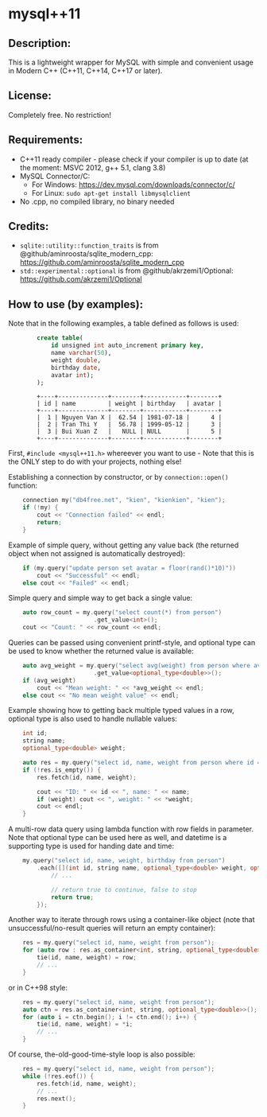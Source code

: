 # mysql++11

## Description:
This is a lightweight wrapper for MySQL with simple and convenient usage in Modern C++ (C++11, C++14, C++17 or later).

## License:
Completely free. No restriction!

## Requirements:
- C++11 ready compiler - please check if your compiler is up to date (at the moment: MSVC 2012, g++ 5.1, clang 3.8)
- MySQL Connector/C:
	+ For Windows: https://dev.mysql.com/downloads/connector/c/
	+ For Linux: `sudo apt-get install libmysqlclient`
- No .cpp, no compiled library, no binary needed

## Credits:
- `sqlite::utility::function_traits` is from @github/aminroosta/sqlite_modern_cpp: https://github.com/aminroosta/sqlite_modern_cpp
- `std::experimental::optional` is from @github/akrzemi1/Optional: https://github.com/akrzemi1/Optional

## How to use (by examples):
Note that in the following examples, a table defined as follows is used:
```sql
		create table(
			id unsigned int auto_increment primary key,
			name varchar(50),
			weight double,
			birthday date,
			avatar int);
		);
```

```
		+----+--------------+--------+------------+--------+
		| id | name         | weight | birthday   | avatar |
		+----+--------------+--------+------------+--------+
		|  1 | Nguyen Van X |  62.54 | 1981-07-18 |      4 |
		|  2 | Tran Thi Y   |  56.78 | 1999-05-12 |      3 |
		|  3 | Bui Xuan Z   |   NULL | NULL       |      5 |
		+----+--------------+--------+------------+--------+
```
First, `#include <mysql++11.h>` whereever you want to use - Note that this is the ONLY step to do with your projects, nothing else!

Establishing a connection by constructor, or by `connection::open()` function:
```cpp
	connection my("db4free.net", "kien", "kienkien", "kien");
	if (!my) {
		cout << "Connection failed" << endl;
		return;
	}
```
Example of simple query, without getting any value back (the returned object when not assigned is automatically destroyed):
```cpp
	if (my.query("update person set avatar = floor(rand()*10)"))
		cout << "Successful" << endl;
	else cout << "Failed" << endl;
```
Simple query and simple way to get back a single value:
```cpp
	auto row_count = my.query("select count(*) from person")
						.get_value<int>();
	cout << "Count: " << row_count << endl;
```

Queries can be passed using convenient printf-style, and optional type can be used to know whether the returned value is available:
```cpp
	auto avg_weight = my.query("select avg(weight) from person where avatar >= %d or weight <= %f", 2, 70.5)
						.get_value<optional_type<double>>();
	if (avg_weight)
		cout << "Mean weight: " << *avg_weight << endl;
	else cout << "No mean weight value" << endl;
```

Example showing how to getting back multiple typed values in a row, optional type is also used to handle nullable values:
```cpp
	int id;
	string name;
	optional_type<double> weight;

	auto res = my.query("select id, name, weight from person where id = %d", 3);
	if (!res.is_empty()) {
		res.fetch(id, name, weight);

		cout << "ID: " << id << ", name: " << name;
		if (weight) cout << ", weight: " << *weight;
		cout << endl;
	}
```
A multi-row data query using lambda function with row fields in parameter. Note that optional type can be used here as well, and datetime is a supporting type is used for handing date and time:
```cpp
	my.query("select id, name, weight, birthday from person")
		.each([](int id, string name, optional_type<double> weight, optional_type<datetime> birthday) {
			// ...

			// return true to continue, false to stop
			return true;
		});
```

Another way to iterate through rows using a container-like object (note that unsuccessful/no-result queries will return an empty container):
```cpp
	res = my.query("select id, name, weight from person");
	for (auto row : res.as_container<int, string, optional_type<double>>()) {
		tie(id, name, weight) = row;
		// ...
	}
```
or in C++98 style:
```cpp
	res = my.query("select id, name, weight from person");
	auto ctn = res.as_container<int, string, optional_type<double>>();
	for (auto i = ctn.begin(); i != ctn.end(); i++) {
		tie(id, name, weight) = *i;
		// ...
	}
```

Of course, the-old-good-time-style loop is also possible:
```cpp
	res = my.query("select id, name, weight from person");
	while (!res.eof()) {
		res.fetch(id, name, weight);
		// ...
		res.next();
	}
```
